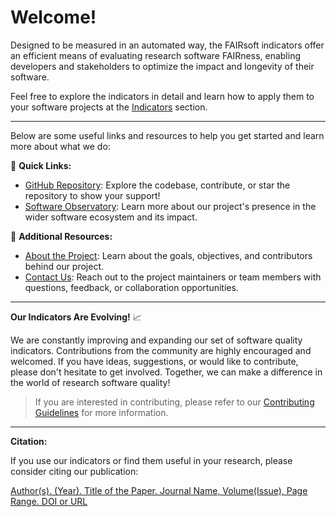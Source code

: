 # Welcome!
 

Designed to be measured in an automated way, the FAIRsoft indicators  offer an efficient means of evaluating research software FAIRness, enabling developers and stakeholders to optimize the impact and longevity of their software. 

Feel free to explore the indicators in detail and learn how to apply them to your software projects at the [Indicators](./indicators/index.md) section.

---

Below are some useful links and resources to help you get started and learn more about what we do:

🚀 **Quick Links:**

- [GitHub Repository](https://github.com/yourusername/yourrepository): Explore the codebase, contribute, or star the repository to show your support!
- [Software Observatory](https://yoursoftwareobservatorypage.com): Learn more about our project's presence in the wider software ecosystem and its impact.

📄 **Additional Resources:**

- [About the Project](about.md): Learn about the goals, objectives, and contributors behind our project.
- [Contact Us](contact.md): Reach out to the project maintainers or team members with questions, feedback, or collaboration opportunities.

---


**Our Indicators Are Evolving!** 📈

We are constantly improving and expanding our set of software quality indicators. Contributions from the community are highly encouraged and welcomed. If you have ideas, suggestions, or would like to contribute, please don't hesitate to get involved. Together, we can make a difference in the world of research software quality!

> If you are interested in contributing, please refer to our [Contributing Guidelines](./CONTRIBUTING.md) for more information. 

---

**Citation:**

If you use our indicators or find them useful in your research, please consider citing our publication:

[Author(s). (Year). Title of the Paper. Journal Name, Volume(Issue), Page Range. DOI or URL](https://linktoyourpaper.com)
